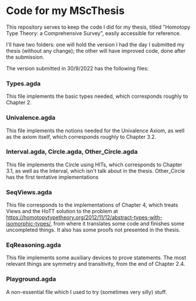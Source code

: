 # Code for my MScThesis

This repository serves to keep the code I did for my thesis, titled "Homotopy Type Theory: a Comprehensive Survey", easily accessible for reference.

I'll have two folders: one will hold the version I had the day I submitted my thesis (without any change); the other will have improved code, done after the submission.

The version submitted in 30/9/2022 has the following files:

### Types.agda
This file implements the basic types needed, which corresponds roughly to Chapter 2.

### Univalence.agda
This file implements the notions needed for the Univalence Axiom, as well as the axiom itself, which corresponds roughly to Chapter 3.2.

### Interval.agda, Circle.agda, Other_Circle.agda
This file implements the Circle using HITs, which corresponds to Chapter 3.1, as well as the Interval, which isn't talk about in the thesis. Other_Circle has the first tentative implementations

### SeqViews.agda
This file corresponds to the implementations of Chapter 4, which treats Views and the HoTT solution to the problem at https://homotopytypetheory.org/2012/11/12/abstract-types-with-isomorphic-types/, from where it translates some code and finishes some uncompleted things.
It also has some proofs not presented in the thesis.


### EqReasoning.agda
This file implements some auxiliary devices to prove statements. The most relevant things are symmetry and transitivity, from the end of Chapter 2.4.

### Playground.agda
A non-essential file which I used to try (sometimes very silly) stuff.
